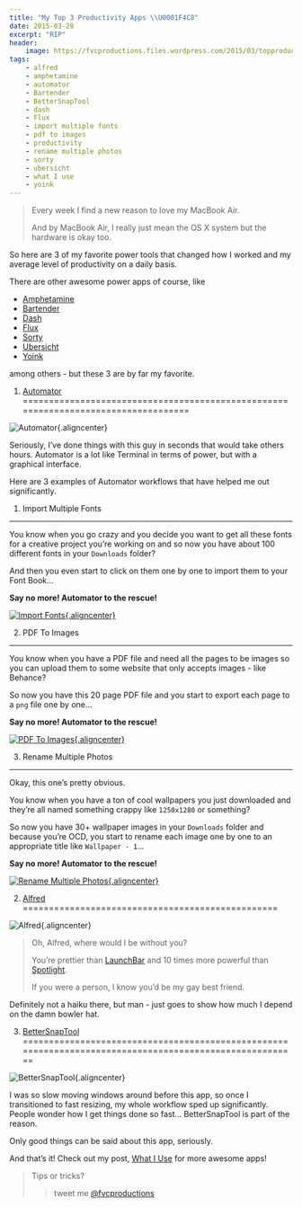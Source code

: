 ```yaml
---
title: "My Top 3 Productivity Apps \\U0001F4C8"
date: 2015-03-28
excerpt: "RIP"
header:
    image: https://fvcproductions.files.wordpress.com/2015/03/topproductivityapps-001.jpg?w=1024&h=436&crop=1
tags:
    - alfred
    - amphetamine
    - automator
    - Bartender
    - BetterSnapTool
    - dash
    - Flux
    - import multiple fonts
    - pdf to images
    - productivity
    - rename multiple photos
    - sorty
    - ubersicht
    - what I use
    - yoink
---
```


> Every week I find a new reason to love my MacBook Air.
>
> And by MacBook Air, I really just mean the OS X system but the
> hardware is okay too.

So here are 3 of my favorite power tools that changed how I worked and
my average level of productivity on a daily basis.

There are other awesome power apps of course, like

-   [Amphetamine](https://itunes.apple.com/us/app/amphetamine/id937984704?mt=12 "Amphetamine")
-   [Bartender](https://www.macbartender.com "Bartender")
-   [Dash](https://kapeli.com/dash "Dash")
-   [Flux](https://justgetflux.com "Flux")
-   [Sorty](https://wiles.dk/ "Sorty")
-   [Ubersicht](https://tracesof.net/uebersicht/ "Ubersicht")
-   [Yoink](https://eternalstorms.at/yoink/Yoink_-_Draggings_a_drag_no_more/Yoink_-_Draggings_a_drag_no_more%21.html "“Yoink”")

among others - but these 3 are by far my favorite.

1. [Automator](https://en.wikipedia.org/wiki/Automator_%28software%29 "“Automator”")
===================================================================================

![Automator](https://www.redundantrobot.com/wp-content/uploads/2013/10/automator.png){.aligncenter}

Seriously, I’ve done things with this guy in seconds that would take
others hours. Automator is a lot like Terminal in terms of power, but
with a graphical interface.

Here are 3 examples of Automator workflows that have helped me out
significantly.

1. Import Multiple Fonts
------------------------

You know when you go crazy and you decide you want to get all these
fonts for a creative project you’re working on and so now you have about
100 different fonts in your `Downloads` folder?

And then you even start to click on them one by one to import them to
your Font Book…

**Say no more! Automator to the rescue!**

[![Import
Fonts](https://fvcproductions.files.wordpress.com/2015/03/screenshot-2015-03-28-18-10-46.png?w=660){.aligncenter}](https://fvcproductions.files.wordpress.com/2015/03/screenshot-2015-03-28-18-10-46.png)

2. PDF To Images
----------------

You know when you have a PDF file and need all the pages to be images so
you can upload them to some website that only accepts images - like
Behance?

So now you have this 20 page PDF file and you start to export each page
to a `png` file one by one…

**Say no more! Automator to the rescue!**

[![PDF To
Images](https://fvcproductions.files.wordpress.com/2015/03/screenshot-2015-03-28-18-10-16.png?w=660){.aligncenter}](https://fvcproductions.files.wordpress.com/2015/03/screenshot-2015-03-28-18-10-16.png)

3. Rename Multiple Photos
-------------------------

Okay, this one’s pretty obvious.

You know when you have a ton of cool wallpapers you just downloaded and
they’re all named something crappy like `1250x1280` or something?

So now you have 30+ wallpaper images in your `Downloads` folder and
because you’re OCD, you start to rename each image one by one to an
appropriate title like `Wallpaper - 1`…

**Say no more! Automator to the rescue!**

[![Rename Multiple
Photos](https://fvcproductions.files.wordpress.com/2015/03/screenshot-2015-03-28-18-11-06.png?w=660){.aligncenter}](https://fvcproductions.files.wordpress.com/2015/03/screenshot-2015-03-28-18-11-06.png)

2. [Alfred](https://www.alfredapp.com/ "“Alfred”")
=================================================

![Alfred](https://a2.mzstatic.com/us/r30/Purple/v4/22/16/13/221613ff-de88-908e-684d-262576f7dbd0/icon128-2x.png){.aligncenter}

> Oh, Alfred, where would I be without you?
>
> You’re prettier than [LaunchBar](https://www.alfredapp.com/ "“Alfred”")
> and 10 times more powerful than
> [Spotlight](https://www.alfredapp.com/ "“Alfred”").
>
> If you were a person, I know you’d be my gay best friend.

Definitely not a haiku there, but man - just goes to show how much I
depend on the damn bowler hat.

3. [BetterSnapTool](https://itunes.apple.com/us/app/bettersnaptool/id417375580?mt=12 "“BetterSnapTool”")
========================================================================================================

![BetterSnapTool](https://a3.mzstatic.com/us/r30/Purple3/v4/b0/e1/f1/b0e1f178-69dc-f01a-3d4e-0faa4379ca8f/icon128-2x.png){.aligncenter}

I was so slow moving windows around before this app, so once I
transitioned to fast resizing, my whole workflow sped up significantly.
People wonder how I get things done so fast… BetterSnapTool is part of
the reason.

Only good things can be said about this app, seriously.

And that’s it! Check out my post, [What I
Use](https://fvcproductions.com/what-i-use/ "What I Use 📱") for more
awesome apps!

> Tips or tricks?
>
> > tweet me
> > [@fvcproductions](https://twitter.com/fvcproductions "“FVCproductions”")
